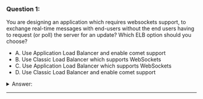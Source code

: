 ### Question 1:

You are designing an application which requires websockets support, to exchange real-time messages with end-users without the end users having to request (or poll) the server for an update? Which ELB option should you choose?

- A. Use Application Load Balancer and enable comet support
- B. Use Classic Load Balancer which supports WebSockets
- C. Use Application Load Balancer which supports WebSockets
- D. Use Classic Load Balancer and enable comet support

<details><summary>Answer:</summary><p>
[C]

Categories:
[EBS, ELB]

Explanation:

Question 1@http://jayendrapatil.com/aws-elb-application-load-balancer/

</p></details><hr>

